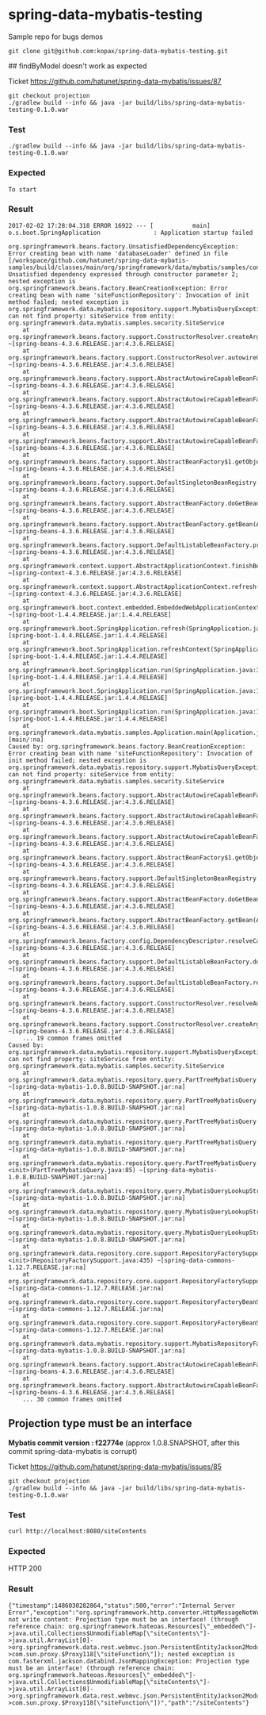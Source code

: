 # spring-data-mybatis-testing

Sample repo for bugs demos 
 
    git clone git@github.com:kopax/spring-data-mybatis-testing.git
    
## findByModel doesn't work as expected 

Ticket https://github.com/hatunet/spring-data-mybatis/issues/87

    git checkout projection
    ./gradlew build --info && java -jar build/libs/spring-data-mybatis-testing-0.1.0.war
    
### Test

    ./gradlew build --info && java -jar build/libs/spring-data-mybatis-testing-0.1.0.war
    
### Expected

    To start
    
### Result

    2017-02-02 17:28:04.318 ERROR 16922 --- [           main] o.s.boot.SpringApplication               : Application startup failed
    
    org.springframework.beans.factory.UnsatisfiedDependencyException: Error creating bean with name 'databaseLoader' defined in file [/workspace/github.com/hatunet/spring-data-mybatis-samples/build/classes/main/org/springframework/data/mybatis/samples/config/DatabaseLoader.class]: Unsatisfied dependency expressed through constructor parameter 2; nested exception is org.springframework.beans.factory.BeanCreationException: Error creating bean with name 'siteFunctionRepository': Invocation of init method failed; nested exception is org.springframework.data.mybatis.repository.support.MybatisQueryException: can not find property: siteService from entity: org.springframework.data.mybatis.samples.security.SiteService
    	at org.springframework.beans.factory.support.ConstructorResolver.createArgumentArray(ConstructorResolver.java:749) ~[spring-beans-4.3.6.RELEASE.jar:4.3.6.RELEASE]
    	at org.springframework.beans.factory.support.ConstructorResolver.autowireConstructor(ConstructorResolver.java:189) ~[spring-beans-4.3.6.RELEASE.jar:4.3.6.RELEASE]
    	at org.springframework.beans.factory.support.AbstractAutowireCapableBeanFactory.autowireConstructor(AbstractAutowireCapableBeanFactory.java:1193) ~[spring-beans-4.3.6.RELEASE.jar:4.3.6.RELEASE]
    	at org.springframework.beans.factory.support.AbstractAutowireCapableBeanFactory.createBeanInstance(AbstractAutowireCapableBeanFactory.java:1095) ~[spring-beans-4.3.6.RELEASE.jar:4.3.6.RELEASE]
    	at org.springframework.beans.factory.support.AbstractAutowireCapableBeanFactory.doCreateBean(AbstractAutowireCapableBeanFactory.java:513) ~[spring-beans-4.3.6.RELEASE.jar:4.3.6.RELEASE]
    	at org.springframework.beans.factory.support.AbstractAutowireCapableBeanFactory.createBean(AbstractAutowireCapableBeanFactory.java:483) ~[spring-beans-4.3.6.RELEASE.jar:4.3.6.RELEASE]
    	at org.springframework.beans.factory.support.AbstractBeanFactory$1.getObject(AbstractBeanFactory.java:306) ~[spring-beans-4.3.6.RELEASE.jar:4.3.6.RELEASE]
    	at org.springframework.beans.factory.support.DefaultSingletonBeanRegistry.getSingleton(DefaultSingletonBeanRegistry.java:230) ~[spring-beans-4.3.6.RELEASE.jar:4.3.6.RELEASE]
    	at org.springframework.beans.factory.support.AbstractBeanFactory.doGetBean(AbstractBeanFactory.java:302) ~[spring-beans-4.3.6.RELEASE.jar:4.3.6.RELEASE]
    	at org.springframework.beans.factory.support.AbstractBeanFactory.getBean(AbstractBeanFactory.java:197) ~[spring-beans-4.3.6.RELEASE.jar:4.3.6.RELEASE]
    	at org.springframework.beans.factory.support.DefaultListableBeanFactory.preInstantiateSingletons(DefaultListableBeanFactory.java:761) ~[spring-beans-4.3.6.RELEASE.jar:4.3.6.RELEASE]
    	at org.springframework.context.support.AbstractApplicationContext.finishBeanFactoryInitialization(AbstractApplicationContext.java:866) ~[spring-context-4.3.6.RELEASE.jar:4.3.6.RELEASE]
    	at org.springframework.context.support.AbstractApplicationContext.refresh(AbstractApplicationContext.java:542) ~[spring-context-4.3.6.RELEASE.jar:4.3.6.RELEASE]
    	at org.springframework.boot.context.embedded.EmbeddedWebApplicationContext.refresh(EmbeddedWebApplicationContext.java:122) ~[spring-boot-1.4.4.RELEASE.jar:1.4.4.RELEASE]
    	at org.springframework.boot.SpringApplication.refresh(SpringApplication.java:762) [spring-boot-1.4.4.RELEASE.jar:1.4.4.RELEASE]
    	at org.springframework.boot.SpringApplication.refreshContext(SpringApplication.java:372) [spring-boot-1.4.4.RELEASE.jar:1.4.4.RELEASE]
    	at org.springframework.boot.SpringApplication.run(SpringApplication.java:316) [spring-boot-1.4.4.RELEASE.jar:1.4.4.RELEASE]
    	at org.springframework.boot.SpringApplication.run(SpringApplication.java:1187) [spring-boot-1.4.4.RELEASE.jar:1.4.4.RELEASE]
    	at org.springframework.boot.SpringApplication.run(SpringApplication.java:1176) [spring-boot-1.4.4.RELEASE.jar:1.4.4.RELEASE]
    	at org.springframework.data.mybatis.samples.Application.main(Application.java:35) [main/:na]
    Caused by: org.springframework.beans.factory.BeanCreationException: Error creating bean with name 'siteFunctionRepository': Invocation of init method failed; nested exception is org.springframework.data.mybatis.repository.support.MybatisQueryException: can not find property: siteService from entity: org.springframework.data.mybatis.samples.security.SiteService
    	at org.springframework.beans.factory.support.AbstractAutowireCapableBeanFactory.initializeBean(AbstractAutowireCapableBeanFactory.java:1628) ~[spring-beans-4.3.6.RELEASE.jar:4.3.6.RELEASE]
    	at org.springframework.beans.factory.support.AbstractAutowireCapableBeanFactory.doCreateBean(AbstractAutowireCapableBeanFactory.java:555) ~[spring-beans-4.3.6.RELEASE.jar:4.3.6.RELEASE]
    	at org.springframework.beans.factory.support.AbstractAutowireCapableBeanFactory.createBean(AbstractAutowireCapableBeanFactory.java:483) ~[spring-beans-4.3.6.RELEASE.jar:4.3.6.RELEASE]
    	at org.springframework.beans.factory.support.AbstractBeanFactory$1.getObject(AbstractBeanFactory.java:306) ~[spring-beans-4.3.6.RELEASE.jar:4.3.6.RELEASE]
    	at org.springframework.beans.factory.support.DefaultSingletonBeanRegistry.getSingleton(DefaultSingletonBeanRegistry.java:230) ~[spring-beans-4.3.6.RELEASE.jar:4.3.6.RELEASE]
    	at org.springframework.beans.factory.support.AbstractBeanFactory.doGetBean(AbstractBeanFactory.java:302) ~[spring-beans-4.3.6.RELEASE.jar:4.3.6.RELEASE]
    	at org.springframework.beans.factory.support.AbstractBeanFactory.getBean(AbstractBeanFactory.java:202) ~[spring-beans-4.3.6.RELEASE.jar:4.3.6.RELEASE]
    	at org.springframework.beans.factory.config.DependencyDescriptor.resolveCandidate(DependencyDescriptor.java:208) ~[spring-beans-4.3.6.RELEASE.jar:4.3.6.RELEASE]
    	at org.springframework.beans.factory.support.DefaultListableBeanFactory.doResolveDependency(DefaultListableBeanFactory.java:1138) ~[spring-beans-4.3.6.RELEASE.jar:4.3.6.RELEASE]
    	at org.springframework.beans.factory.support.DefaultListableBeanFactory.resolveDependency(DefaultListableBeanFactory.java:1066) ~[spring-beans-4.3.6.RELEASE.jar:4.3.6.RELEASE]
    	at org.springframework.beans.factory.support.ConstructorResolver.resolveAutowiredArgument(ConstructorResolver.java:835) ~[spring-beans-4.3.6.RELEASE.jar:4.3.6.RELEASE]
    	at org.springframework.beans.factory.support.ConstructorResolver.createArgumentArray(ConstructorResolver.java:741) ~[spring-beans-4.3.6.RELEASE.jar:4.3.6.RELEASE]
    	... 19 common frames omitted
    Caused by: org.springframework.data.mybatis.repository.support.MybatisQueryException: can not find property: siteService from entity: org.springframework.data.mybatis.samples.security.SiteService
    	at org.springframework.data.mybatis.repository.query.PartTreeMybatisQuery.buildQueryCondition(PartTreeMybatisQuery.java:131) ~[spring-data-mybatis-1.0.8.BUILD-SNAPSHOT.jar:na]
    	at org.springframework.data.mybatis.repository.query.PartTreeMybatisQuery.doCreateSelectQueryStatement(PartTreeMybatisQuery.java:234) ~[spring-data-mybatis-1.0.8.BUILD-SNAPSHOT.jar:na]
    	at org.springframework.data.mybatis.repository.query.PartTreeMybatisQuery.doCreateCollectionQueryStatement(PartTreeMybatisQuery.java:249) ~[spring-data-mybatis-1.0.8.BUILD-SNAPSHOT.jar:na]
    	at org.springframework.data.mybatis.repository.query.PartTreeMybatisQuery.doCreateQueryStatement(PartTreeMybatisQuery.java:268) ~[spring-data-mybatis-1.0.8.BUILD-SNAPSHOT.jar:na]
    	at org.springframework.data.mybatis.repository.query.PartTreeMybatisQuery.<init>(PartTreeMybatisQuery.java:85) ~[spring-data-mybatis-1.0.8.BUILD-SNAPSHOT.jar:na]
    	at org.springframework.data.mybatis.repository.query.MybatisQueryLookupStrategy$CreateQueryLookupStrategy.resolveQuery(MybatisQueryLookupStrategy.java:71) ~[spring-data-mybatis-1.0.8.BUILD-SNAPSHOT.jar:na]
    	at org.springframework.data.mybatis.repository.query.MybatisQueryLookupStrategy$CreateIfNotFoundQueryLookupStrategy.resolveQuery(MybatisQueryLookupStrategy.java:120) ~[spring-data-mybatis-1.0.8.BUILD-SNAPSHOT.jar:na]
    	at org.springframework.data.mybatis.repository.query.MybatisQueryLookupStrategy$AbstractQueryLookupStrategy.resolveQuery(MybatisQueryLookupStrategy.java:50) ~[spring-data-mybatis-1.0.8.BUILD-SNAPSHOT.jar:na]
    	at org.springframework.data.repository.core.support.RepositoryFactorySupport$QueryExecutorMethodInterceptor.<init>(RepositoryFactorySupport.java:435) ~[spring-data-commons-1.12.7.RELEASE.jar:na]
    	at org.springframework.data.repository.core.support.RepositoryFactorySupport.getRepository(RepositoryFactorySupport.java:220) ~[spring-data-commons-1.12.7.RELEASE.jar:na]
    	at org.springframework.data.repository.core.support.RepositoryFactoryBeanSupport.initAndReturn(RepositoryFactoryBeanSupport.java:280) ~[spring-data-commons-1.12.7.RELEASE.jar:na]
    	at org.springframework.data.repository.core.support.RepositoryFactoryBeanSupport.afterPropertiesSet(RepositoryFactoryBeanSupport.java:266) ~[spring-data-commons-1.12.7.RELEASE.jar:na]
    	at org.springframework.data.mybatis.repository.support.MybatisRepositoryFactoryBean.afterPropertiesSet(MybatisRepositoryFactoryBean.java:55) ~[spring-data-mybatis-1.0.8.BUILD-SNAPSHOT.jar:na]
    	at org.springframework.beans.factory.support.AbstractAutowireCapableBeanFactory.invokeInitMethods(AbstractAutowireCapableBeanFactory.java:1687) ~[spring-beans-4.3.6.RELEASE.jar:4.3.6.RELEASE]
    	at org.springframework.beans.factory.support.AbstractAutowireCapableBeanFactory.initializeBean(AbstractAutowireCapableBeanFactory.java:1624) ~[spring-beans-4.3.6.RELEASE.jar:4.3.6.RELEASE]
    	... 30 common frames omitted
    

    
## Projection type must be an interface 

__Mybatis commit version : f22774e__ (approx 1.0.8.SNAPSHOT, after this commit spring-data-mybatis is corrupt)

Ticket https://github.com/hatunet/spring-data-mybatis/issues/85

    git checkout projection
    ./gradlew build --info && java -jar build/libs/spring-data-mybatis-testing-0.1.0.war
    
### Test

    curl http://localhost:8080/siteContents
    
### Expected

HTTP 200
    
### Result

    {"timestamp":1486030282864,"status":500,"error":"Internal Server Error","exception":"org.springframework.http.converter.HttpMessageNotWritableException","message":"Could not write content: Projection type must be an interface! (through reference chain: org.springframework.hateoas.Resources[\"_embedded\"]->java.util.Collections$UnmodifiableMap[\"siteContents\"]->java.util.ArrayList[0]->org.springframework.data.rest.webmvc.json.PersistentEntityJackson2Module$ProjectionResource[\"content\"]->com.sun.proxy.$Proxy118[\"siteFunction\"]); nested exception is com.fasterxml.jackson.databind.JsonMappingException: Projection type must be an interface! (through reference chain: org.springframework.hateoas.Resources[\"_embedded\"]->java.util.Collections$UnmodifiableMap[\"siteContents\"]->java.util.ArrayList[0]->org.springframework.data.rest.webmvc.json.PersistentEntityJackson2Module$ProjectionResource[\"content\"]->com.sun.proxy.$Proxy118[\"siteFunction\"])","path":"/siteContents"}
    


    

        

